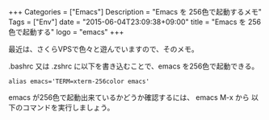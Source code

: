 +++
Categories = ["Emacs"]
Description = "Emacs を 256色で起動するメモ"
Tags = ["Env"]
date = "2015-06-04T23:09:38+09:00"
title = "Emacs を 256色で起動する"
logo = "emacs"
+++

最近は、さくらVPSで色々と遊んでいますので、そのメモ。

.bashrc 又は .zshrc に以下を書き込むことで、emacs を256色で起動できる。

    alias emacs='TERM=xterm-256color emacs'

emacs が256色で起動出来ているかどうか確認するには、 emacs M-x から
以下のコマンドを実行しましょう。
